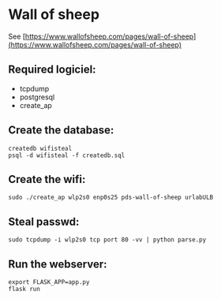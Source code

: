 # Wall of sheep
See [https://www.wallofsheep.com/pages/wall-of-sheep](https://www.wallofsheep.com/pages/wall-of-sheep)

## Required logiciel:
* tcpdump
* postgresql
* create_ap

## Create the database:
    createdb wifisteal
    psql -d wifisteal -f createdb.sql

## Create the wifi:
    sudo ./create_ap wlp2s0 enp0s25 pds-wall-of-sheep urlabULB

## Steal passwd:
    sudo tcpdump -i wlp2s0 tcp port 80 -vv | python parse.py

## Run the webserver:
    export FLASK_APP=app.py
    flask run
